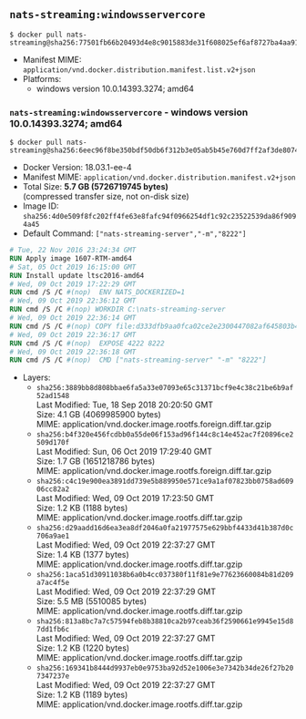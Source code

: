 ## `nats-streaming:windowsservercore`

```console
$ docker pull nats-streaming@sha256:77501fb66b20493d4e8c9015883de31f608025ef6af8727ba4aa912b13206e6e
```

-	Manifest MIME: `application/vnd.docker.distribution.manifest.list.v2+json`
-	Platforms:
	-	windows version 10.0.14393.3274; amd64

### `nats-streaming:windowsservercore` - windows version 10.0.14393.3274; amd64

```console
$ docker pull nats-streaming@sha256:6eec96f8be350bdf50db6f312b3e05ab5b45e760d7ff2af3de80740803cd3ac9
```

-	Docker Version: 18.03.1-ee-4
-	Manifest MIME: `application/vnd.docker.distribution.manifest.v2+json`
-	Total Size: **5.7 GB (5726719745 bytes)**  
	(compressed transfer size, not on-disk size)
-	Image ID: `sha256:4d0e509f8fc202ff4fe63e8fafc94f0966254df1c92c23522539da86f9094a45`
-	Default Command: `["nats-streaming-server","-m","8222"]`

```dockerfile
# Tue, 22 Nov 2016 23:24:34 GMT
RUN Apply image 1607-RTM-amd64
# Sat, 05 Oct 2019 16:15:00 GMT
RUN Install update ltsc2016-amd64
# Wed, 09 Oct 2019 17:22:29 GMT
RUN cmd /S /C #(nop)  ENV NATS_DOCKERIZED=1
# Wed, 09 Oct 2019 22:36:12 GMT
RUN cmd /S /C #(nop) WORKDIR C:\nats-streaming-server
# Wed, 09 Oct 2019 22:36:14 GMT
RUN cmd /S /C #(nop) COPY file:d333dfb9aa0fca02ce2e2300447082af645803b49703ee1671951f7dba266042 in nats-streaming-server.exe 
# Wed, 09 Oct 2019 22:36:17 GMT
RUN cmd /S /C #(nop)  EXPOSE 4222 8222
# Wed, 09 Oct 2019 22:36:18 GMT
RUN cmd /S /C #(nop)  CMD ["nats-streaming-server" "-m" "8222"]
```

-	Layers:
	-	`sha256:3889bb8d808bbae6fa5a33e07093e65c31371bcf9e4c38c21be6b9af52ad1548`  
		Last Modified: Tue, 18 Sep 2018 20:20:50 GMT  
		Size: 4.1 GB (4069985900 bytes)  
		MIME: application/vnd.docker.image.rootfs.foreign.diff.tar.gzip
	-	`sha256:b4f320e456fcdbb0a55de06f153ad96f144c8c14e452ac7f20896ce2509d170f`  
		Last Modified: Sun, 06 Oct 2019 17:29:40 GMT  
		Size: 1.7 GB (1651218786 bytes)  
		MIME: application/vnd.docker.image.rootfs.foreign.diff.tar.gzip
	-	`sha256:c4c19e900ea3891dd739e5b889950e571ce9a1af07823bb0758ad60906cc82a2`  
		Last Modified: Wed, 09 Oct 2019 17:23:50 GMT  
		Size: 1.2 KB (1188 bytes)  
		MIME: application/vnd.docker.image.rootfs.diff.tar.gzip
	-	`sha256:d29aadd16d6ea3ea8df2046a0fa21977575e629bbf4433d41b387d0c706a9ae1`  
		Last Modified: Wed, 09 Oct 2019 22:37:27 GMT  
		Size: 1.4 KB (1377 bytes)  
		MIME: application/vnd.docker.image.rootfs.diff.tar.gzip
	-	`sha256:1aca51d30911038b6a0b4cc037380f11f81e9e77623660084b81d209a7ac4f5e`  
		Last Modified: Wed, 09 Oct 2019 22:37:29 GMT  
		Size: 5.5 MB (5510085 bytes)  
		MIME: application/vnd.docker.image.rootfs.diff.tar.gzip
	-	`sha256:813a8bc7a7c57594feb8b38810ca2b97ceab36f2590661e9945e15d87dd1fb6c`  
		Last Modified: Wed, 09 Oct 2019 22:37:27 GMT  
		Size: 1.2 KB (1220 bytes)  
		MIME: application/vnd.docker.image.rootfs.diff.tar.gzip
	-	`sha256:169341b8444d9937eb0e9753ba92d52e1006e3e7342b34de26f27b207347237e`  
		Last Modified: Wed, 09 Oct 2019 22:37:27 GMT  
		Size: 1.2 KB (1189 bytes)  
		MIME: application/vnd.docker.image.rootfs.diff.tar.gzip
